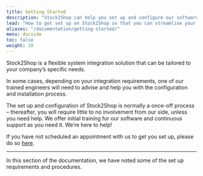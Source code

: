 ```yaml
---
title: Getting Started
description: "Stock2Shop can help you set up and configure our software. We'll assist with getting started and help you integrate your ERP or accounting system (Sage, SYSPRO, iSync or SAP) with your e-commerce website (Magento, WooCommerce, Shopify or your B2B platform). Find out more!"
lead: "How to get set up on Stock2Shop so that you can streamline your workflow."
aliases: "/documentation/getting-started/"
menu: docside
toc: false
weight: 10
---
```


Stock2Shop is a flexible system integration solution that can be tailored to your company’s specific needs.

In some cases, depending on your integration requirements, one of our trained engineers will need to advise and help you with the configuration and installation process.

The set up and configuration of Stock2Shop is normally a once-off process – thereafter, you will require little to no involvement from our side, unless you need help. We offer initial training for our software and continuous support as you need it. We’re here to help!

If you have not scheduled an appointment with us to get you set up, please do so [here](/contact-us).

---

In this section of the documentation, we have noted some of the set up requirements and procedures.